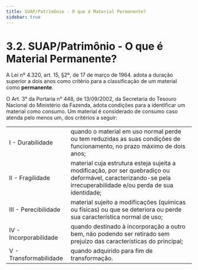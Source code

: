 ```yaml
---
title: SUAP/Patrimônio - O que é Material Permanente?
sidebar: true
---
```


# 3.2. SUAP/Patrimônio - O que é Material Permanente?

A Lei nº 4.320, art. 15, §2º, de 17 de março de 1964. adota a duração superior a dois anos como critério para a classificação de um material como **permanente**.

O Art. 3° da Portaria n° 448, de 13/09/2002, da Secretaria do Tesouro Nacional do Ministério da Fazenda, adota condições para a identificar um material como consumo.
Um material é considerado de consumo caso atenda pelo menos um, dos critérios a seguir:

|                |                                                                                                                          |
| :--------------| :------------------------------------------------------------------------------------------------------------------------|
|I - Durabilidade| quando o material em uso normal perde ou tem reduzidas as suas condições de funcionamento, no prazo máximo de dois anos; |
|II - Fragilidade| material cuja estrutura esteja sujeita a modificação, por ser quebradiço ou deformável, caracterizando-se pela irrecuperabilidade e/ou perda de sua identidade; |
|III - Perecibilidade| material sujeito a modificações (químicas  ou  físicas) ou que se deteriora ou perde sua característica normal de uso;|
|IV - Incorporabilidade| quando destinado à incorporação a outro bem, não podendo ser retirado sem prejuízo das características do principal; |
|V - Transformabilidade| quando adquirido para fim de transformação. |